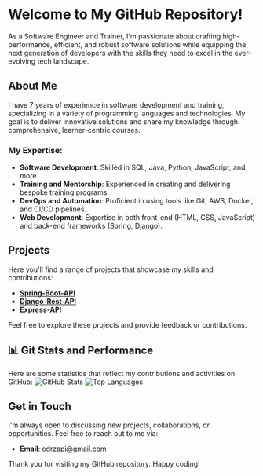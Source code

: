 # Welcome to My GitHub Repository!
As a Software Engineer and Trainer, I'm passionate about crafting high-performance, efficient, and robust software solutions while equipping the next generation of developers with the skills they need to excel in the ever-evolving tech landscape.

## About Me

I have 7 years of experience in software development and training, specializing in a variety of programming languages and technologies. My goal is to deliver innovative solutions and share my knowledge through comprehensive, learner-centric courses.

### My Expertise:
- **Software Development**: Skilled in SQL, Java, Python, JavaScript, and more.
- **Training and Mentorship**: Experienced in creating and delivering bespoke training programs.
- **DevOps and Automation**: Proficient in using tools like Git, AWS, Docker, and CI/CD pipelines.
- **Web Development**: Expertise in both front-end (HTML, CSS, JavaScript) and back-end frameworks (Spring, Django).

## Projects

Here you'll find a range of projects that showcase my skills and contributions:
- [**Spring-Boot-API**](https://github.com/Edrzapi/Spring-Boot-Project)
- [**Django-Rest-API**](https://github.com/Edrzapi/Django-Rest-Project) 
- [**Express-API**](https://github.com/Edrzapi/https://github.com/Edrzapi/Express-Backend)

Feel free to explore these projects and provide feedback or contributions.

## 📊 Git Stats and Performance


Here are some statistics that reflect my contributions and activities on GitHub:
![GitHub Stats](https://github-readme-stats.vercel.app/api?username=Edrzapi&show_icons=true&theme=radical)
![Top Languages](https://github-readme-stats.vercel.app/api/top-langs/?username=Edrzapi&layout=compact&theme=radical)


## Get in Touch

I'm always open to discussing new projects, collaborations, or opportunities. Feel free to reach out to me via:
- **Email**: [edrzapi@gmail.com](mailto:your.edrzapi@gmail.com)


Thank you for visiting my GitHub repository. Happy coding!
